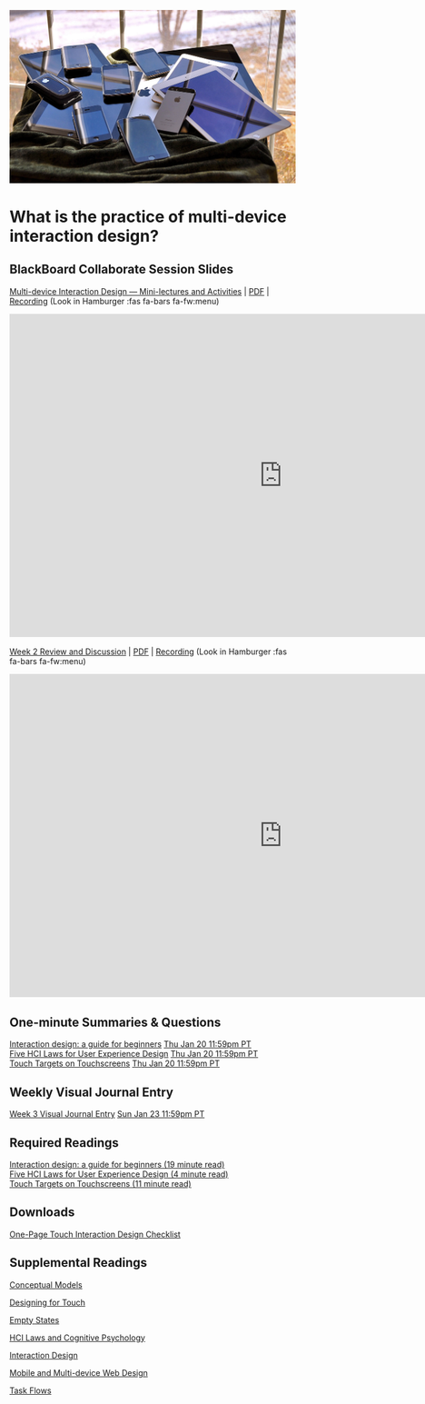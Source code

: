 ![Multiple Mobile Devices](images/16230041026_d438eb2482_k.jpg ':class=banner-image')

# What is the practice of multi-device interaction design?

## BlackBoard Collaborate Session Slides
[Multi-device Interaction Design — Mini-lectures and Activities](https://docs.google.com/presentation/d/e/2PACX-1vS_tnc1iOC98enAtEcvyVDD8gu_AukAzS6d2skYpfwsB08SX73kTY7v8C10Xl2w4JKEcCkA-5A9Wdlr/pub?start=false&loop=false&delayms=3000) | [PDF](https://canvas.sfu.ca/courses/67116/files/folder/Downloads/Slides%20PDFs/Mini-Lectures%20and%20Activities/Week-02) | [Recording](https://canvas.sfu.ca/courses/67116/external_tools/3544) (Look in Hamburger :fas fa-bars fa-fw:menu)

<div class="video-container-16by9"><iframe src="https://docs.google.com/presentation/d/e/2PACX-1vS_tnc1iOC98enAtEcvyVDD8gu_AukAzS6d2skYpfwsB08SX73kTY7v8C10Xl2w4JKEcCkA-5A9Wdlr/embed?start=false&loop=false&delayms=3000" frameborder="0" width="960" height="569" allowfullscreen="true" mozallowfullscreen="true" webkitallowfullscreen="true"></iframe></div>

[Week 2 Review and Discussion](https://docs.google.com/presentation/d/e/2PACX-1vS_tnc1iOC98enAtEcvyVDD8gu_AukAzS6d2skYpfwsB08SX73kTY7v8C10Xl2w4JKEcCkA-5A9Wdlr/pub?start=false&loop=false&delayms=3000) | [PDF](https://canvas.sfu.ca/courses/67116/files/folder/Downloads/Slides%20PDFs/Review%20and%20Discussion/Week-02) | [Recording](https://canvas.sfu.ca/courses/67116/external_tools/3544) (Look in Hamburger :fas fa-bars fa-fw:menu)

<div class="video-container-16by9"><iframe src="https://docs.google.com/presentation/d/e/2PACX-1vS_tnc1iOC98enAtEcvyVDD8gu_AukAzS6d2skYpfwsB08SX73kTY7v8C10Xl2w4JKEcCkA-5A9Wdlr/embed?start=false&loop=false&delayms=3000" frameborder="0" width="960" height="569" allowfullscreen="true" mozallowfullscreen="true" webkitallowfullscreen="true"></iframe></div>

## One-minute Summaries & Questions
[Interaction design: a guide for beginners](https://canvas.sfu.ca/courses/67116/assignments/662753) <span class='badge'> [Thu Jan 20 11:59pm PT](https://www.timeanddate.com/worldclock/fixedtime.html?msg=One-minute+Summaries+for+Week+2+Due+Date&iso=20220120T235900&p1=256)</span>     
[Five HCI Laws for User Experience Design](https://canvas.sfu.ca/courses/67116/assignments/662754) <span class='badge'> [Thu Jan 20 11:59pm PT](https://www.timeanddate.com/worldclock/fixedtime.html?msg=One-minute+Summaries+for+Week+2+Due+Date&iso=20220120T235900&p1=256)</span>   
[Touch Targets on Touchscreens](https://canvas.sfu.ca/courses/67116/assignments/662749) <span class='badge'> [Thu Jan 20 11:59pm PT](https://www.timeanddate.com/worldclock/fixedtime.html?msg=One-minute+Summaries+for+Week+2+Due+Date&iso=20220120T235900&p1=256)</span>   

## Weekly Visual Journal Entry
[Week 3 Visual Journal Entry](https://canvas.sfu.ca/courses/67116/assignments/662768) <span class='badge'> [Sun Jan 23 11:59pm PT](https://www.timeanddate.com/worldclock/fixedtime.html?msg=CMPT-363+Week+3+Visual+Journal+Entry+Due+Date&iso=20220123T235900)</span>  

## Required Readings  
[Interaction design: a guide for beginners (19 minute read)](https://uxplanet.org/interaction-design-a-guide-for-beginners-32ff2364b53f)  
[Five HCI Laws for User Experience Design (4 minute read)](https://measuringu.com/hci-laws/)  
[Touch Targets on Touchscreens (11 minute read)](https://www.nngroup.com/articles/touch-target-size/)   

## Downloads
[One-Page Touch Interaction Design Checklist](https://canvas.sfu.ca/courses/67116/files/folder/Downloads/Touch%20Interaction%20Checklist)  

## Supplemental Readings

[Conceptual Models](ux-techniques-guide/04.how-to-bridge-the-gap-between-the-problem-space-and-design-space/conceptual-models.md ':include')

[Designing for Touch](ux-techniques-guide/02.what-is-the-practice-of-multidevice-interaction-design/designing-for-touch.md ':include')

[Empty States](ux-techniques-guide/02.what-is-the-practice-of-multidevice-interaction-design/empty-states.md ':include')

[HCI Laws and Cognitive Psychology](ux-techniques-guide/02.what-is-the-practice-of-multidevice-interaction-design/hci-laws.md ':include')

[Interaction Design](ux-techniques-guide/02.what-is-the-practice-of-multidevice-interaction-design/interaction-design.md ':include')

[Mobile and Multi-device Web Design](ux-techniques-guide/02.what-is-the-practice-of-multidevice-interaction-design/mobile-and-multidevice-web-design.md ':include')

[Task Flows](ux-techniques-guide/02.what-is-the-practice-of-multidevice-interaction-design/task-flows.md ':include')
